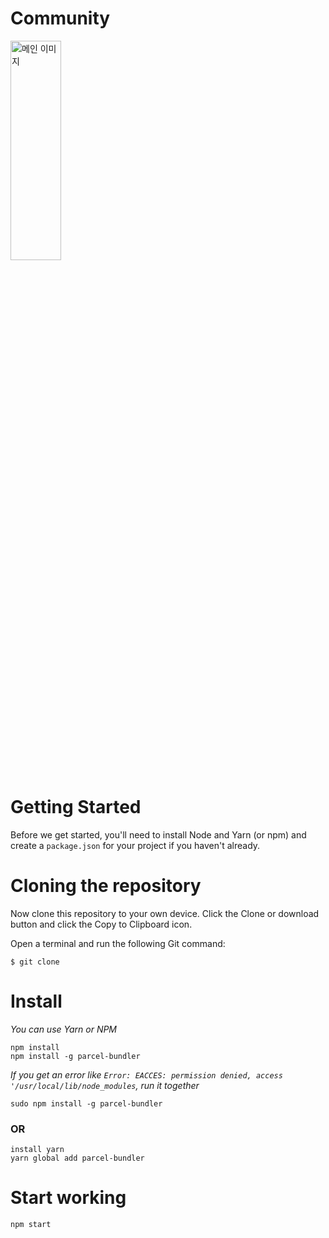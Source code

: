 # Community
<img src="/path/to/img.jpg" width="40%" height="30%" title="px(픽셀) 크기 설정" alt="메인 이미지"></img>

# Getting Started
Before we get started, you'll need to install Node and Yarn (or npm) and create a ```package.json``` for your project if you haven't already.

# Cloning the repository
Now clone this repository to your own device. Click the Clone or download button and click the Copy to Clipboard icon.

Open a terminal and run the following Git command:

    $ git clone

# Install
_You can use Yarn or NPM_

    npm install
    npm install -g parcel-bundler
_If you get an error like ```Error: EACCES: permission denied, access '/usr/local/lib/node_modules```, run it together_

    sudo npm install -g parcel-bundler
### OR
    install yarn
    yarn global add parcel-bundler
    
# Start working
    npm start
